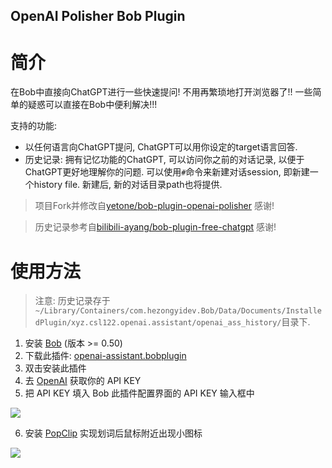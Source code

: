 OpenAI Polisher Bob Plugin
----------------------------

# 简介

在Bob中直接向ChatGPT进行一些快速提问! 不用再繁琐地打开浏览器了!! 一些简单的疑惑可以直接在Bob中便利解决!!!

支持的功能:
- 以任何语言向ChatGPT提问, ChatGPT可以用你设定的target语言回答.
- 历史记录: 拥有记忆功能的ChatGPT, 可以访问你之前的对话记录, 以便于ChatGPT更好地理解你的问题. 可以使用`#`命令来新建对话session, 即新建一个history file. 新建后, 新的对话目录path也将提供.

> 项目Fork并修改自[yetone/bob-plugin-openai-polisher](https://github.com/yetone/bob-plugin-openai-polisher) 感谢!

> 历史记录参考自[bilibili-ayang/bob-plugin-free-chatgpt](https://github.com/bilibili-ayang/bob-plugin-free-chatgpt) 感谢!
<!-- # 使用截图

![](https://user-images.githubusercontent.com/1206493/222710761-bbd5ce10-2b12-42c0-abfa-5a3152157cb2.gif) -->

# 使用方法

> 注意: 历史记录存于`~/Library/Containers/com.hezongyidev.Bob/Data/Documents/InstalledPlugin/xyz.csl122.openai.assistant/openai_ass_history/`目录下.

1. 安装 [Bob](https://bobtranslate.com/guide/#%E5%AE%89%E8%A3%85) (版本 >= 0.50)
2. 下载此插件: [openai-assistant.bobplugin](https://github.com/csl122/bob-plugin-openai-assistant/releases)
3. 双击安装此插件<!-- ![](https://user-images.githubusercontent.com/1206493/222712959-4a4b27e2-b129-408a-a8af-24a3a89df2dd.gif) -->
4. 去 [OpenAI](https://platform.openai.com/account/api-keys) 获取你的 API KEY
5. 把 API KEY 填入 Bob 此插件配置界面的 API KEY
 输入框中

![](https://user-images.githubusercontent.com/1206493/222712982-5c5598b0-8560-422f-837f-3ffd08a39f81.gif)

6. 安装 [PopClip](https://bobtranslate.com/guide/integration/popclip.html) 实现划词后鼠标附近出现小图标

![](https://user-images.githubusercontent.com/1206493/219933584-d0c2b6cf-8fa0-40a6-858f-8f4bf05f38ef.gif)

<!-- # 请作者喝一杯咖啡

<div align="center">
<img height="360" src="https://user-images.githubusercontent.com/1206493/220753437-90e4039c-d95f-4b6a-9a08-b3d6de13211f.png" />
<img height="360" src="https://user-images.githubusercontent.com/1206493/220756036-d9ac4512-0375-4a32-8c2e-8697021058a2.png" />
</div> -->
